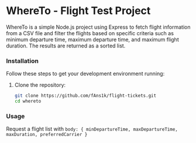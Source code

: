 # WhereTo - Flight Test Project

WhereTo is a simple Node.js project using Express to fetch flight information from a CSV file and filter the flights based on specific criteria such as minimum departure time, maximum departure time, and maximum flight duration. The results are returned as a sorted list.

### Installation

Follow these steps to get your development environment running:

1. Clone the repository:
   ```bash
   git clone https://github.com/fAns1k/flight-tickets.git
   cd whereto
   ```

### Usage

Request a flight list with `body: { minDepartureTime, maxDepartureTime, maxDuration, preferredCarrier }`
